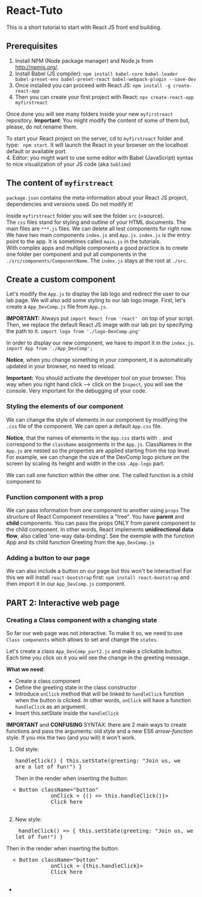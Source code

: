 # React-Tuto

This is a short tutorial to start with React JS front end building. 

## Prerequisites

1. Install NPM (Node package manager) and Node.js from http://npmjs.org/. 
2. Install Babel (JS compiler): ``npm install babel-core babel-loader babel-preset-env babel-preset-react babel-webpack-plugin --save-dev``
3. Once installed you can proceed with React JS: 
``npm install -g create-react-app``
4. Then you can create your first project with React: ``npx create-react-app myfirstreact``

Once done you will see many folders inside your new ``myfirstreact`` repository. 
**Important**: You might modify the content of some of them but, please, do not rename them. 

To start your React project on the server, cd to ``myfirstreact`` folder and type: `` npm start``. It will launch the React in your browser on the localhost default or available port.  
4. Editor: you might want to use some editor with Babel (JavaScript) syntax to nice visualization of your JS code (aka ``Sublime``)  

## The content of ``myfirstreact`` 
``package.json`` contains the meta-information about your React JS project, dependencies and versions used. Do not modify it! 

Inside ``myfirstreact`` folder you will see the folder ``src`` (=source).  
The `css` files stand for styling and outline of your HTML documents. The main files are ``***.js`` files. 
We can delete all test components for right now. 
We have two main components ``index.js`` and ``App.js``. ``index.js`` is the entry point to the app. It is sometimes called ``main.js`` in the tutorials.  
With complex apps and multiple components a good practice is to create one folder per component and put all components in the ``./src/components/ComponentName``. The ``index.js`` stays at the root at ``./src``. 

## Create a custom component 
Let's modify the ``App.js`` to display the lab logo and redirect the user to our lab page. We will also add some styling to our lab logo image.
First, let's create a ``App_DevComp.js`` file from ``App.js``. 

**IMPORTANT:** Always put ``import React from 'react' `` on top of your script. 
Then, we replace the default React JS image with our lab pic by specifying the path to it. 
``import logo from './logo-DevComp.png'``

In order to display our new component, we have to import it in the ``index.js``. 
``import App from './App_DevComp';``

**Notice**, when you change something in your component, it is automatically updated in your browser, no need to reload. 

**Important:** You should activate the developer tool on your browser. This way when you right hand click --> click on the `Inspect`, you will see the console. Very important for the debugging of your code. 

### Styling the elements  of our component ###
We can change the style of elements in our component by modifying the ``.css`` file of the component. 
We can open a default ``App.css`` file. 

**Notice**, that the names of elements in the ``App.css`` starts with `.` and correspond to the ``className`` assignments in the ``App.js``. ClassNames in the ``App.js`` are nested so the properties are applied starting from the top level. 
For example, we can change the size of the DevComp logo picture on the screen by scaling its height and width in the css ``.App-logo`` part. 

We can call one function within the other one. The called function is a child component to 

### Function component with a prop ###
We can pass information from one component to another using ``props`` 
The structure of React Component resembles a "tree". You have **parent** and **child** components. 
You can pass the props ONLY from parent component to the child component. In other words, React implements **unidirectional data flow**, also called 'one-way data-binding'.
See the exemple with the function App and its child function Greeting from the `App_DevComp.js`

### Adding a button to our page ###
We can also include a button on our page but this won't be interactive! 
For this we will install `react-bootstrap` first: 
`npm install react-bootstrap`
and then import it in our `App_DevComp.js` component.  

## PART 2:  Interactive web page 
### Creating a Class component with a changing state 
So far our web page was not interactive. 
To make it so, we need to use `Class components` which allows to set and change the `states`. 
 
Let's create a class `App_DevComp_part2.js` and make a clickable button. Each time you click on it you will see the change in the greeting message.  
 
**What we need**:
- Create a class component 
- Define the greeting state in the class constructor 
- Introduce `onClick` method that will be linked to `handleClick` function when the button is clicked. In other words, `onClick` will have a function `handleClick` as an argument.  
-  Insert this.setState inside the `handleClick`

**IMPORTANT** and **CONFUSING** SYNTAX: there are 2 main ways to create functions and pass the arguments: old style and a new ES6 *arrow-function* style. If you mix the two (and you will) it won't work.
1. Old style: 
				<pre>handleClick() {
					this.setState(greeting: "Join us, we are a lot of fun!")
				}
				</pre>
Then in the render when inserting the button: 
<pre>  < Button className="button"
	          onClick = {() => this.handleClick()}>
	          Click here
	        </Button>
</pre>
2. New style:  
				<pre> handleClick() => {
					this.setState(greeting: "Join us, we are a lot of fun!")
				}
</pre>

Then in the render when inserting the button: 
<pre>  < Button className="button"
	          onClick = {this.handleClick}>
	          Click here
	        </Button>
</pre>




 
- 
 


